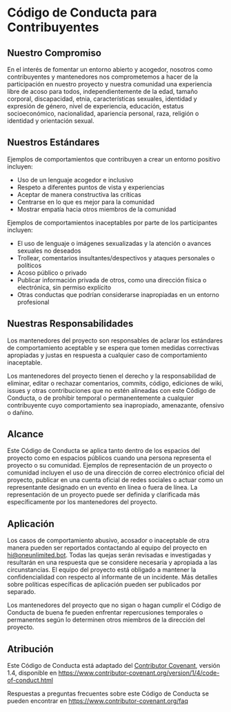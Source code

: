 # Código de Conducta para Contribuyentes

## Nuestro Compromiso

En el interés de fomentar un entorno abierto y acogedor, nosotros como
contribuyentes y mantenedores nos comprometemos a hacer de la participación en nuestro proyecto y
nuestra comunidad una experiencia libre de acoso para todos, independientemente de la edad, tamaño corporal,
discapacidad, etnia, características sexuales, identidad y expresión de género,
nivel de experiencia, educación, estatus socioeconómico, nacionalidad, apariencia personal,
raza, religión o identidad y orientación sexual.

## Nuestros Estándares

Ejemplos de comportamientos que contribuyen a crear un entorno positivo incluyen:

-   Uso de un lenguaje acogedor e inclusivo
-   Respeto a diferentes puntos de vista y experiencias
-   Aceptar de manera constructiva las críticas
-   Centrarse en lo que es mejor para la comunidad
-   Mostrar empatía hacia otros miembros de la comunidad

Ejemplos de comportamientos inaceptables por parte de los participantes incluyen:

-   El uso de lenguaje o imágenes sexualizadas y la atención o avances sexuales no deseados
-   Trollear, comentarios insultantes/despectivos y ataques personales o políticos
-   Acoso público o privado
-   Publicar información privada de otros, como una dirección física o electrónica,
    sin permiso explícito
-   Otras conductas que podrían considerarse inapropiadas en un entorno profesional

## Nuestras Responsabilidades

Los mantenedores del proyecto son responsables de aclarar los estándares de comportamiento aceptable
y se espera que tomen medidas correctivas apropiadas y justas en respuesta a cualquier
caso de comportamiento inaceptable.

Los mantenedores del proyecto tienen el derecho y la responsabilidad de eliminar, editar o rechazar
comentarios, commits, código, ediciones de wiki, issues y otras contribuciones que no estén alineadas con este Código de Conducta, o de prohibir temporal o permanentemente a cualquier contribuyente cuyo comportamiento sea inapropiado,
amenazante, ofensivo o dañino.

## Alcance

Este Código de Conducta se aplica tanto dentro de los espacios del proyecto como en espacios públicos
cuando una persona representa el proyecto o su comunidad. Ejemplos de
representación de un proyecto o comunidad incluyen el uso de una dirección de correo electrónico oficial del proyecto,
publicar en una cuenta oficial de redes sociales o actuar como un representante designado
en un evento en línea o fuera de línea. La representación de un proyecto puede
ser definida y clarificada más específicamente por los mantenedores del proyecto.

## Aplicación

Los casos de comportamiento abusivo, acosador o inaceptable de otra manera pueden
ser reportados contactando al equipo del proyecto en hi@oneunlimited.bot. Todas las quejas
serán revisadas e investigadas y resultarán en una respuesta que
se considere necesaria y apropiada a las circunstancias. El equipo del proyecto está
obligado a mantener la confidencialidad con respecto al informante de un incidente.
Más detalles sobre políticas específicas de aplicación pueden ser publicados por separado.

Los mantenedores del proyecto que no sigan o hagan cumplir el Código de Conducta de buena
fe pueden enfrentar repercusiones temporales o permanentes según lo determinen otros
miembros de la dirección del proyecto.

## Atribución

Este Código de Conducta está adaptado del [Contributor Covenant][homepage], versión 1.4,
disponible en https://www.contributor-covenant.org/version/1/4/code-of-conduct.html

[homepage]: https://www.contributor-covenant.org

Respuestas a preguntas frecuentes sobre este Código de Conducta se pueden encontrar en
https://www.contributor-covenant.org/faq
